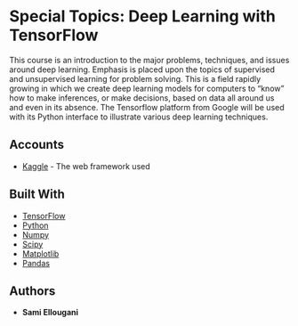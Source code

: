 # Special Topics: Deep Learning with TensorFlow

This course is an introduction to the major problems, techniques, and issues around deep learning. Emphasis is placed upon the topics of supervised and unsupervised learning for problem solving. This is a field rapidly growing in which we create deep learning models for computers to “know” how to make inferences, or make decisions, based on data all around us and even in its absence. The Tensorflow platform from Google will be used with its Python interface to illustrate various deep learning techniques.

## Accounts

* [Kaggle](http://www.dropwizard.io/1.0.2/docs/) - The web framework used

## Built With

* [TensorFlow](https://www.tensorflow.org/) 
* [Python](https://www.python.org/) 
* [Numpy](http://www.numpy.org/)
* [Scipy](https://scipy.org/)
* [Matplotlib](https://matplotlib.org/)
* [Pandas](http://pandas.pydata.org/)

## Authors

* **Sami Ellougani**
